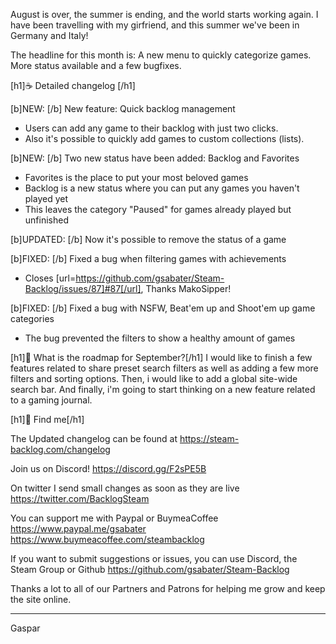 August is over, the summer is ending, and the world starts working again.
I have been travelling with my girfriend, and this summer we've been in Germany and Italy!

The headline for this month is: A new menu to quickly categorize games. More status available and a few bugfixes.

[h1]☕ Detailed changelog [/h1]

[b]NEW: [/b] New feature: Quick backlog management
- Users can add any game to their backlog with just two clicks.
- Also it's possible to quickly add games to custom collections (lists).

[b]NEW: [/b] Two new status have been added: Backlog and Favorites
- Favorites is the place to put your most beloved games
- Backlog is a new status where you can put any games you haven't played yet
- This leaves the category "Paused" for games already played but unfinished

[b]UPDATED: [/b] Now it's possible to remove the status of a game

[b]FIXED: [/b] Fixed a bug when filtering games with achievements
- Closes [url=https://github.com/gsabater/Steam-Backlog/issues/87]#87[/url], Thanks MakoSipper!

[b]FIXED: [/b] Fixed a bug with NSFW, Beat'em up and Shoot'em up game categories
- The bug prevented the filters to show a healthy amount of games


[h1]🔮 What is the roadmap for September?[/h1]
I would like to finish a few features related to share preset search filters as well as adding a few more filters and sorting options.
Then, i would like to add a global site-wide search bar.
And finally, i'm going to start thinking on a new feature related to a gaming journal.

[h1]💬 Find me[/h1]

The Updated changelog can be found at
https://steam-backlog.com/changelog

Join us on Discord!
https://discord.gg/F2sPE5B

On twitter I send small changes as soon as they are live
https://twitter.com/BacklogSteam

You can support me with Paypal or BuymeaCoffee
https://www.paypal.me/gsabater
https://www.buymeacoffee.com/steambacklog

If you want to submit suggestions or issues, you can use Discord, the Steam Group or Github
https://github.com/gsabater/Steam-Backlog

Thanks a lot to all of our Partners and Patrons for helping me grow and keep the site online.

---
Gaspar
